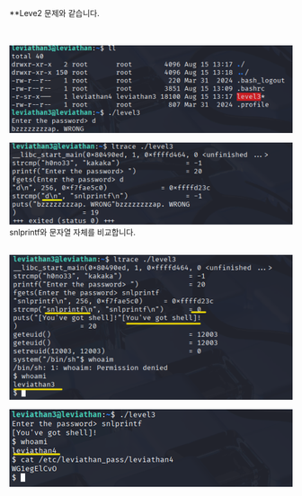 **Leve2 문제와 같습니다.<br>
<br>
<br>

![image break](/Pictur/Level3/levia1.png) <br>
 

![image break](/Pictur/Level3/levia2.png) <br>
snlprintf와 문자열 자체를 비교합니다.
<br>
<br>

![image break](/Pictur/Level3/levia3.png) <br>



![image break](/Pictur/Level3/levia4.png) <br>
